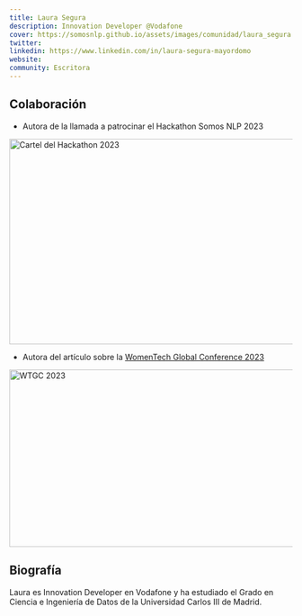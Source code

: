 ```yaml
---
title: Laura Segura
description: Innovation Developer @Vodafone
cover: https://somosnlp.github.io/assets/images/comunidad/laura_segura.jpg
twitter: 
linkedin: https://www.linkedin.com/in/laura-segura-mayordomo 
website: 
community: Escritora
---
```


## Colaboración

- Autora de la llamada a patrocinar el Hackathon Somos NLP 2023

<div class="flex justify-center">
    <a href="https://somosnlp.org/hackathon" target="_blank">
        <img src="https://github.com/somosnlp/assets/raw/main/images/eventos/230320_hackathon_llms_fecha_extendida.jpg"
            width="650" height="365" alt="Cartel del Hackathon 2023" />
    </a>
</div>

- Autora del artículo sobre la [WomenTech Global Conference 2023](https://somosnlp.org/blog/womentech-global-conference-2023)

<div class="flex justify-center">
    <a href="https://somosnlp.org/blog/womentech-global-conference-2023" target="_blank">
        <img src="https://somosnlp.github.io/assets/images/blog/WTGC_banner.jpg" alt="WTGC 2023" width="560" height="315" />
    </a>
</div>

## Biografía

Laura es Innovation Developer en Vodafone y ha estudiado el Grado en Ciencia e Ingeniería de Datos de la Universidad Carlos III de Madrid.
